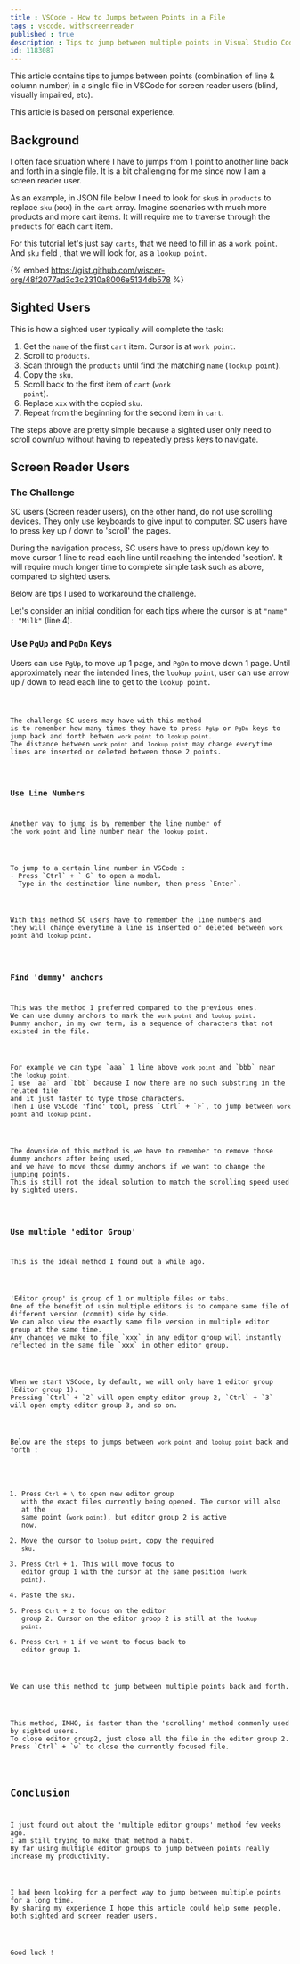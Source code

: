 ```yaml
---
title : VSCode - How to Jumps between Points in a File
tags : vscode, withscreenreader
published : true
description : Tips to jump between multiple points in Visual Studio Code (VSCode).
id: 1183087
---
```


<p>This article contains tips to jumps between points (combination of line & column number) in a single file
in VSCode for screen reader users (blind, visually impaired, etc).
</p>

<p>This article is based on personal experience.
</p>

## Background

<p>I often face situation where I have to jumps from 1 point to another line back and forth in a single file.
It is a bit challenging for me since now I am a screen reader user. 
</p>

<p>As an example, in JSON file below
I need to look for <code>sku</code>s in <code>products</code> to replace <code>sku</code> (xxx) in the <code>cart</code> array.
Imagine scenarios with much more products and more cart items.
It will require me to traverse through the <code>products</code> for each <code>cart</code> item.
</p>

<p>For this tutorial let's just say <code>carts</code>, that we need to fill in as a <code>work point</code>.
And <code>sku</code> field , that we will look for, as a <code>lookup point</code>.
</p>

{% embed https://gist.github.com/wiscer-org/48f2077ad3c3c2310a8006e5134db578 %}

## Sighted Users

<p>This is how a sighted user typically will complete the task:
</p>

1. Get the  `name` of the first `cart` item. Cursor is at <code>work point</code>.
2. Scroll to `products`.
3. Scan through the `products` until find the matching `name` (<code>lookup point</code>).
4. Copy the `sku`.
5. Scroll back to the first item of `cart` (<code>work point</code>).
6. Replace `xxx` with the copied `sku`.
7. Repeat from the beginning for the second item in `cart`.

<p>The steps above are pretty simple because a sighted user only need to scroll down/up without having to repeatedly press keys to navigate.
</p>

## Screen Reader Users

### The Challenge

<p>SC users (Screen reader users), on the other hand, do not use scrolling devices.
They only use keyboards to give input to computer.
SC users have to press key up / down to 'scroll' the pages.
</p>

<p>During the navigation process, SC users have to press up/down key to move cursor 1 line to read each line until reaching the intended 'section'.
It will require much longer time to complete simple task such as above, compared to sighted users.
</p>

<p>Below are tips I used to  workaround the challenge.
</p>

<p>Let's consider an initial condition for each tips
where the cursor is at <code>"name" : "Milk"</code> (line 4).
</p>

### Use `PgUp` and `PgDn` Keys

<p>Users can use <code>PgUp</code>, to move up 1 page, and <code>PgDn</code> to move down 1 page.
Until  approximately near the intended lines, the <code>lookup point</code>, user can use arrow up / down to read each line to get to the <code>lookup point</point>.
</p>

<p>The challenge SC users may have with this method
is to remember how many times they have to press <code>PgUp</code> or <code>PgDn</code> keys to jump back and forth betwen <code>work point</code> to <code>lookup point</code>.
The distance between <code>work point</code> and <code>lookup point</code> may change everytime lines are inserted or deleted between those 2 points.
</p>

### Use Line Numbers

<p>Another way to jump is by remember the line number of 
the <code>work point</code> and line number near the <code>lookup point</code>.
</p>

<p>To jump to a certain line number in VSCode :
- Press `Ctrl` + ` G` to open a modal.
- Type in the destination line number, then press `Enter`.
</p>

<p>With this method SC users have to remember the line numbers and 
they will change everytime a line is inserted or deleted between <code>work point</code> and <code>lookup point</code>.
</p>

### Find 'dummy' anchors

<p>This was the method I preferred compared to the previous ones.
We can use dummy anchors to mark the <code>work point</code> and <code>lookup point</code>.
Dummy anchor, in my own term, is a sequence of characters that not existed in the file.
</p>

<p>For example we can type `aaa` 1 line above <code>work point</code> and `bbb` near the <code>lookup point</code>.
I use `aa` and `bbb` because I now there are no such substring in the related file
and it just faster to type those characters.
Then I use VSCode 'find' tool, press `Ctrl` + `F`, to jump between <code>work point</code> and <code>lookup point</code>.
</p>

<p>The downside of this method is we have to remember to remove those dummy anchors after being used,
and we have to move those dummy anchors if we want to change the jumping points.
This is still not the ideal solution to match the scrolling speed used by sighted users.
</p>

### Use multiple 'editor Group'

<p>This is the ideal method I found out a while ago.
</p>

<p>'Editor group' is group of 1 or multiple files or tabs. 
One of the benefit of usin multiple editors is to compare same file of different version (commit) side by side.
We can also view the exactly same file version in multiple editor group at the same time. 
Any changes we make to file `xxx` in any editor group will instantly reflected in the same file `xxx` in other editor group.
</p>

<p>When we start VSCode, by default, we will only have 1 editor group (Editor group 1).
Pressing `Ctrl` + `2` will open empty editor group 2, `Ctrl` + `3` will open empty editor group 3, and so on.
</p>

<p>Below are the steps to jumps between <code>work point</code> and <code>lookup point</code> back and forth :
</p>

1. Press `Ctrl` + `\` to open new editor group with the exact files currently being opened. The cursor will also at the same point (<code>work point</code>), but editor group 2 is active now.
2. Move the cursor to <code>lookup point</code>, copy the required `sku`.
3. Press `Ctrl` + `1`. This will move focus to editor group 1 with the cursor at the same position (<code>work point</code>).
4. Paste the `sku`.
5. Press `Ctrl` + `2` to focus on the editor group 2. Cursor on the editor groop 2 is still at the <code>lookup point</code>. 
6. Press `Ctrl` + `1` if we want to focus back to editor group 1.

<p>We can use this method to jump between multiple points back and forth.
</p>

<p>This method, IMHO, is faster than the 'scrolling' method commonly used by sighted users.
To close editor group2, just close all the file in the editor group 2.
Press `Ctrl` + `w` to close the currently focused file.
</p>

## Conclusion

<p>I just found out about the 'multiple editor groups' method few weeks ago.
I am still trying to make that method a habit.
By far using multiple editor groups to jump between points really increase my productivity.
</p>

<p>I had been looking for a perfect way to jump between multiple points for a long time.
By sharing my experience I hope this article could help some people, both sighted and screen reader users.
</p>

Good luck !

